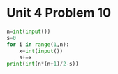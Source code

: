 # Unit 4 Problem 10
```.py
n=int(input())
s=0
for i in range(1,n):
    x=int(input())
    s+=x
print(int(n*(n+1)/2-s))
```
